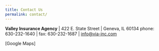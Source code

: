 ```yaml
---
title: Contact Us
permalink: contact/
---
```

**Valley Insurance Agency** | 422 E. State Street | Geneva, IL 60134
phone: 630-232-1640 | fax: 630-232-1687 | [info@via-inc.com](info@via-inc.com)

[Google Maps]